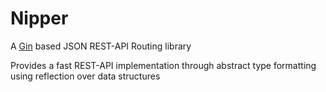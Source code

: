 # Nipper

A [Gin](https://github.com/gin-gonic/gin) based JSON REST-API Routing library

Provides a fast REST-API implementation through abstract type formatting using reflection over data structures